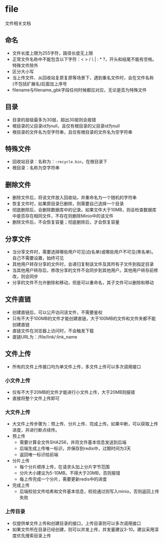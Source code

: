# file
文件相关文档

## 命名
- 文件长度上限为255字符，路径长度无上限
- 正常文件名称中不能包含以下字符：< > / \ | : * ?，开头和结尾不能有空格。特殊文件除外
- 区分大小写
- 当上传文件、从回收站复原复原等场景下，遇到重名文件时，会在文件名称(不包括扩展名)后面加上序号
- filename与filename_gbk字段任何时候都应对应，无论是否为特殊文件

## 目录
- 目录的层级最多为30层，超出30层则会报错
- 根目录的父目录id为null，且仅有根目录的父目录id为null
- 根目录的文件名为空字符串，且仅有根目录的文件名为空字符串

## 特殊文件
- 回收站目录：名称为：`:recycle.bin`，在根目录下
- 根目录：名称为空字符串

## 删除文件
- 删除文件后，将该文件放入回收站，并重命名为一个随机的字符串
- 恢复文件时，如果原目录已删除，则需要自己选择一个目录
- 彻底删除后，会删除数据库中的记录。如果文件大于10MB，则会检查数据库中是否存在相同文件，不存在则删除Minio中的该文件
- 删除文件后，不会恢复容量；彻底删除后，才会恢复容量

## 分享文件
- 当分享文件时，需要选择哪些用户可见(白名单)或哪些用户不可见(黑名单)。自己不需要设置，始终可见
- 其他用户转存分享的文件时，会递归复制该文件及其所有子文件到指定目录
- 当其他用户转存后，修改分享的文件不会同步到其他用户。其他用户转存前修改，则会同步
- 分享的文件不允许删除和移动，但是可以重命名，其子文件可以删除和移动

## 文件直链
- 创建直链后，可以公开访问该文件，不需要鉴权
- 只有不大于100MB的文件才能创建直链，大于100MB的文件和文件夹都不能创建直链
- 直链文件在浏览器上访问时，不会触发下载
- 直链URL为：/file/link/:link_name

## 文件上传
- 所有的文件上传接口均为单文件上传，多文件上传可以多次调用接口

### 小文件上传
- 仅有不大于20MB的文件才能进行小文件上传，大于20MB则报错
- 直接将整个文件上传即可

### 大文件上传
- 大文件上传步骤为：预上传、分片上传、完成上传。如果中断，可以获取上传进度，并进行断点续传。
- 预上传
    - 需要计算全文件SHA256，并将文件基本信息发送到后端
    - 后端生成上传唯一标识，并保存到redis中，过期时间为3天
    - 返回唯一标识给前端
- 分片上传
    - 每个分片顺序上传，在请求头加上分片字节范围
    - 分片大小建议为5-10MB。不得大于20MB，否则报错
    - 每上传完成一个分片，需要更新redis中的进度
- 完成上传
    - 后端校验文件哈希和文件基本信息，校验通过则写入minio，否则返回上传失败

### 上传目录
- 仅提供单文件上传和创建目录的接口，上传目录则可以多次调用接口
- 如果文件所在目录已经创建，则可以并发上传，并发量建议3-10。建议采用深度优先搜索目录上传
